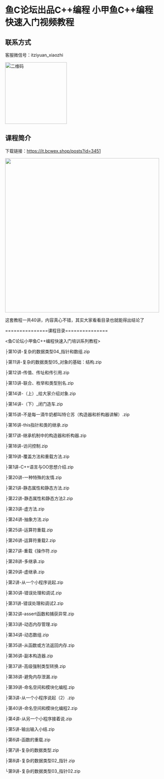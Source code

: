 # 鱼C论坛出品C++编程 小甲鱼C++编程快速入门视频教程

## 联系方式

客服微信号：itziyuan_xiaozhi

<img src="https://ziyuanyun.oss-cn-guangzhou.aliyuncs.com/common/20240614073449/666b82192834a.jpg" width="200" height="200" alt="二维码">

## 课程简介

下载链接：https://it.bcwex.shop/posts?id=3451

<img src="https://ziyuanyun.oss-cn-guangzhou.aliyuncs.com/yun/20240515185156/664493cc96ab0.jpg" width="500" alt="">

  

 这套教程一共40讲，内容真心不错，其实大家看看目录也就能得出结论了

 ===============课程目录===============

 &lt;鱼C论坛小甲鱼C++编程快速入门培训系列教程&gt;

 ├第10讲-复杂的数据类型04_指针和数组.zip

 ├第11讲-复杂的数据类型05_对象的基础：结构.zip

 ├第12讲-传值、传址和传引用.zip

 ├第13讲-联合、枚举和类型别名.zip

 ├第14讲-（上）_给大家介绍对象.zip

 ├第14讲-（下）_闭门造车.zip

 ├第15讲-不是每一滴牛奶都叫特仑苏（构造器和析构器讲解）.zip

 ├第16讲-this指针和类的继承.zip

 ├第17讲-继承机制中的构造器和析构器.zip

 ├第18讲-访问控制.zip

 ├第19讲-覆盖方法和重载方法.zip

 ├第1讲-C++语言与OO思想介绍.zip

 ├第20讲-一种特殊的友情.zip

 ├第21讲-静态属性和静态方法.zip

 ├第22讲-静态属性和静态方法2.zip

 ├第23讲-虚方法.zip

 ├第24讲-抽象方法.zip

 ├第25讲-运算符重载.zip

 ├第26讲-运算符重载2.zip

 ├第27讲-重载《操作符.zip

 ├第28讲-多继承.zip

 ├第29讲-虚继承.zip

 ├第2讲-从一个小程序说起.zip

 ├第30讲-错误处理和调试.zip

 ├第31讲-错误处理和调试2.zip

 ├第32讲-assert函数和捕获异常.zip

 ├第33讲-动态内存管理.zip

 ├第34讲-动态数组.zip

 ├第35讲-从函数或方法返回内存.zip

 ├第36讲-副本构造器.zip

 ├第37讲-高级强制类型转换.zip

 ├第38讲-避免内存泄漏.zip

 ├第39讲-命名空间和模块化编程.zip

 ├第3讲-从一个小程序说起（2）.zip

 ├第40讲-命名空间和模块化编程2.zip

 ├第4讲-从另一个小程序接着说.zip

 ├第5讲-输出输入小结.zip

 ├第6讲-函数的重载.zip

 ├第7讲-复杂的数据类型.zip

 ├第8讲-复杂的数据类型02_指针.zip

 └第9讲-复杂的数据类型03_指针02.zip

  